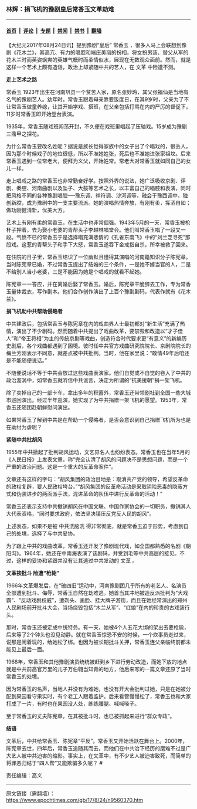 ### 林辉：捐飞机的豫剧皇后常香玉文革劫难

---

#### [首页](../../../..?n9560370) &nbsp;|&nbsp; [评论](../../../../../epoch-comment?n9560370) &nbsp;|&nbsp; [专题](../../../../../epoch-special?n9560370) &nbsp;|&nbsp; [禁闻](../../../../../epoch-news?n9560370) &nbsp;|&nbsp; [禁书](../../../../../books?n9560370) &nbsp;|&nbsp; [翻墙](https://github.com/gfw-breaker/nogfw/blob/master/README.md?n9560370)


<div class="post_content" id="artbody" itemprop="articleBody">
 <!-- article content begin -->
 <p>
  【大纪元2017年08月24日讯】提到豫剧“皇后”
  <ok href="https://www.epochtimes.com/gb/tag/%E5%B8%B8%E9%A6%99%E7%8E%89.html">
   常香玉
  </ok>
  ，很多人马上会联想到豫剧《花木兰》，其高亢、有力的唱腔和端庄美丽的扮相，将女扮男装、替父从军的花木兰时而英姿飒爽的英雄气概时而柔情似水，展现在无数观众面前。然而，就是这样一个艺术上颇有造诣，政治上却紧随中共的艺人，在
  <ok href="https://www.epochtimes.com/gb/tag/%E6%96%87%E9%9D%A9.html">
   文革
  </ok>
  中险遭不测。
 </p>
 <p>
  <strong>
   走上艺术之路
   <br/>
  </strong>
 </p>
 <p>
  <ok href="https://www.epochtimes.com/gb/tag/%E5%B8%B8%E9%A6%99%E7%8E%89.html">
   常香玉
  </ok>
  1923年出生在河南巩县一个贫苦人家，原名张妙玲，其父张福仙是当地有名气的豫剧艺人。幼年时，常香玉跟着母亲靠要饭度日，在其9岁时，父亲为了不让常香玉做童养媳，让其开始学戏、搭班，在父亲包括打骂在内的严厉的督促下，11岁时常香玉即开始登台表演。
 </p>
 <p>
  1935年，常香玉随戏班闯荡开封，不久便在戏班里唱起了压轴戏。15岁成为豫剧三鼎甲之探花。
 </p>
 <p>
  为什么常香玉要改名姓呢？据说是族长觉得家族中的女子出了个唱戏的，很丢人，因为那个时候戏子的地位很低，所以不准她姓张，死后也不准她进张家祖坟。后来常香玉遇到一位常老大，便拜为义父，开始姓常。常老大对常香玉就如同自己的女儿一样。
 </p>
 <p>
  走上唱戏之路的常香玉也非常勤奋好学。按照外界的说法，她广泛吸收京剧、评剧、秦腔、河南曲剧以及坠子、大鼓等艺术之长，以丰富自己的唱腔和表演，同时把风格不同的各种豫剧唱腔──豫东调、祥符调、沙河调等，融会于豫西调中，独创新腔，成为豫剧中的一支主要流派。她的演唱热情奔放，有刚有柔，挥洒自如；做功刚健清新，优美大方。
 </p>
 <p>
  艺术上有刚有柔的常香玉，在生活中也非常倔强。1943年5月的一天，常香玉被枪杆子押着，去为娶小老婆的青帮头子李越林唱堂会。他们叫常香玉唱了一段又一段。气愤不已的常香玉于是选择唱充满悲情的《孔雀东南飞》中的“刘兰芝寻死”那段戏。这惹的青帮头子和手下大怒，常香玉遂吞下金戒指自杀，所幸被救了回来。
 </p>
 <p>
  在住院的日子里，常香玉结识了一位幽默且懂得其演唱的河南籍知识分子陈宪章。当时陈宪章已婚，不过常香玉提出了结婚的三个条件，一是她不嫁当官的人，二是不给别人当小老婆，三是不能因为她是个唱戏的就看不起她。
 </p>
 <p>
  陈宪章一一答应，并在离婚后娶了常香玉。婚后，陈宪章干脆辞去工作，专为常香玉量体裁衣，写作剧本。他们合作创作演出了上百个豫剧剧码，代表作就有《花木兰》。
 </p>
 <p>
  <strong>
   捐飞机助中共帮助侵略者
   <br/>
  </strong>
 </p>
 <p>
  中共建政后，包括常香玉与陈宪章在内的戏曲界人士最初都对“新生活”充满了热情，演出了不少剧码。然而随着中共提出了戏曲改革，要禁毁和改造以“才子佳人”和“帝王将相”为主的传统京剧等戏曲，创造符合时代要求更“有意义”的新编历史剧后，各个戏曲都遇到了困境。彼时任中共官方戏曲研究院院长、京剧院院长的梅兰芳刚表示不同意，就差点被中共批判。当时，他在家里说：“敢情49年后咱还是不能随便说话。”
 </p>
 <p>
  不随便说话不等于中共会放过这些戏曲表演家。他们自觉或不自觉的卷入了中共的政治漩涡中，如常香玉就听信中共谎言，决定为所谓的“抗美援朝”捐一架飞机。
 </p>
 <p>
  除了卖掉自己的一部卡车，拿出多年的积蓄外，常香玉还带领剧社到全国一些大城市巡回演出。经过半年巡演，她实现了为中共捐赠一架飞机的愿望。1953年，常香玉还随团赴朝鲜慰问演出。
 </p>
 <p>
  如果常香玉了解到中共是在帮助一个侵略者，是否会意识到自己捐赠飞机所为也是在助纣为虐呢？
 </p>
 <p>
  <strong>
   紧随中共批胡风
  </strong>
  <strong>
   <br/>
  </strong>
 </p>
 <p>
  1955年中共掀起了批判胡风运动，文艺界名人也纷纷表态。常香玉也在当年5月的《人民日报》上发表文章，称“完全认清了胡风的问题决不是思想问题，而是一个严重的政治问题。这是一个重大的反革命案件”。
 </p>
 <p>
  文章还有这样的字句：“胡风集团的政治目地是：取消共产党的领导，希望反革命的政权复辟，要人民政权垮台。”“胡风集团的反革命活动是采取阴险恶毒的隐蔽方式和伪装进步的两面派手法，混进革命的队伍中进行反革命的活动！”
 </p>
 <p>
  常香玉还表示支持中共撤销胡风在中国文联、中国作家协会的一切职务，撤销其人大代表资格，“同时要求政府，依法坚决镇压反党反人民的胡风”。
 </p>
 <p>
  上述表态，如果不是被
  <ok href="https://www.epochtimes.com/gb/tag/%E4%B8%AD%E5%85%B1%E6%B4%97%E8%84%91%E6%B4%97.html">
   中共洗脑洗
  </ok>
  得非常彻底，就是常香玉迫于形势，考虑到自己的处境，选择了与中共妥协。
 </p>
 <p>
  为了跟上中共的戏曲改革，常香玉还开发了豫剧现代戏，如全国都熟悉的名剧《朝阳沟》。1964年，她还在中南海表演了该剧码，并受到毛等中共高层的接见。不过，这样的妥协和紧跟并没有让其逃过中共发动的
  <ok href="https://www.epochtimes.com/gb/tag/%E6%96%87%E9%9D%A9.html">
   文革
  </ok>
  。
 </p>
 <p>
  <strong>
   文革挨批斗
  </strong>
  <strong>
   险遭“枪毙”
   <br/>
  </strong>
 </p>
 <p>
  1966年文革爆发后，在“破四旧”运动中，河南豫剧团几乎所有的老艺人、名演员全部遭到批斗、侮辱，常香玉自然在劫难逃。她首当其冲地被造反派批判为“大戏霸”、“反动戏剧权威”，遭剃头、画脸、挂大牌子游街，而且在她经常演出的郑州人民剧场前开批斗大会，当场烧毁包括“木兰从军”、“红娘”在内的珍贵的古戏装行头。
 </p>
 <p>
  那时，常香玉还被定成中统特务。有一天，她被4个人五花大绑的架出去要枪毙，后来等了2个钟头也没见动静。就在常香玉惊恐不安的时候，一个炊事员走过来，说那是闹着玩的，给她松了绑。也因为被长期批斗关押，常香玉连父亲临终前都未能见上最后一面。
 </p>
 <p>
  1968年，常香玉和其他豫剧演员统统被赶到乡下进行劳动改造，而她下放的地点就是中共前高官万里的儿子万伯翱当知青的地方，他后来写的一篇文章还原了当时常香玉的处境。
 </p>
 <p>
  因为常香玉的名声，当地人并没有为难她，也没有开大会批判过她，只是在她被分配到果园看守果实时，有个老工人跟着监护。后来看管慢慢松了，常香玉也和大家打成了一片，有时也在果园没人处，练练腰腿、喊喊嗓子。
 </p>
 <p>
  至于常香玉的丈夫陈宪章，在其被批斗时，也已被抓起来进行“群众专政”。
 </p>
 <p>
  <strong>
   结语
   <br/>
  </strong>
 </p>
 <p>
  文革后，中共给常香玉、陈宪章“平反”。常香玉又开始活跃在舞台上。2000年，陈宪章去世，四年后，常香玉追随其而去，而他们在中共治下经历的磨难不过是广大艺人被中共迫害的缩影。事实上，在文革中，有不少艺人被迫害致死，而简单的将罪恶归结于“四人帮”又能欺骗多久呢？ #
 </p>
 <p>
  责任编辑：高义
 </p>
 <!-- article content end -->
 <div id="below_article_ad">
 </div>
</div>


---

原文链接（需翻墙）：https://www.epochtimes.com/gb/17/8/24/n9560370.htm